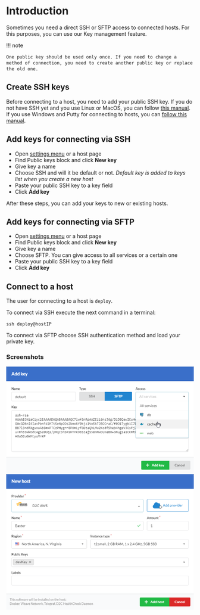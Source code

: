 # Introduction

Sometimes you need a direct SSH or SFTP access to connected hosts. For this purposes, you can use our Key management feature.

!!! note

    One public key should be used only once. If you need to change a method of connection, you need to create another public key or replace the old one.

## Create SSH keys

Before connecting to a host, you need to add your public SSH key. If you do not have SSH yet and you use Linux or MacOS, you can follow [this manual](https://confluence.atlassian.com/bitbucketserver/creating-ssh-keys-776639788.html).
If you use Windows and Putty for connecting to hosts, you can [follow this manual](https://www.digitalocean.com/docs/droplets/how-to/add-ssh-keys/create-with-putty/).

## Add keys for connecting via SSH

- Open [settings menu](https://panel.d2c.io/settings) or a host page
- Find Public keys block and click **New key**
- Give key a name
- Choose SSH and will it be default or not. _Default key is added to keys list when you create a new host_
- Paste your public SSH key to a key field
- Click **Add key**

After these steps, you can add your keys to new or existing hosts.

## Add keys for connecting via SFTP

- Open [settings menu](https://panel.d2c.io/settings) or a host page
- Find Public keys block and click **New key**
- Give key a name
- Choose SFTP. You can give access to all services or a certain one
- Paste your public SSH key to a key field
- Click **Add key**

## Connect to a host

The user for connecting to a host is `deploy`.

To connect via SSH execute the next command in a terminal:

```
ssh deploy@hostIP
```

To connect via SFTP choose SSH authentication method and load your private key.

### Screenshots

![SSH and SFTP access](../img/ssh-sftp.png)
![SSH and SFTP access](../img/ssh-sftp2.png)

